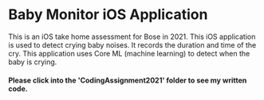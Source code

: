 # Baby Monitor iOS Application

This is an iOS take home assessment for Bose in 2021. This iOS application is used to detect crying baby noises. It records the duration and time of the cry. This application uses Core ML (machine learning) to detect when the baby is crying.

#### Please click into the 'CodingAssignment2021' folder to see my written code.
